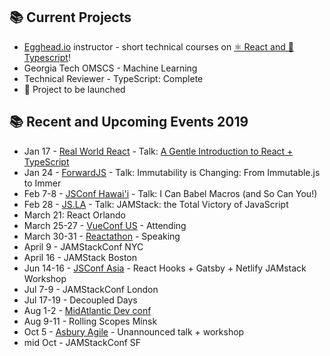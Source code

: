 ## 📚 Current Projects

- [Egghead.io](https://egghead.io/) instructor - short technical courses on [⚛️ React and 📜 Typescript](https://egghead.io/courses/design-systems-with-react-and-typescript-in-storybook)!
- Georgia Tech OMSCS - Machine Learning
- Technical Reviewer - TypeScript: Complete
- 🌟 Project to be launched

## 📚 Recent and Upcoming Events 2019

- Jan 17 - [Real World React](https://www.meetup.com/Real-World-React/events/256448268/) - Talk: [A Gentle Introduction to React + TypeScript](https://twitter.com/swyx/status/1086153419927089153)
- Jan 24 - [ForwardJS](https://forwardjs.com/) - Talk: Immutability is Changing: From Immutable.js to Immer
- Feb 7-8 - [JSConf Hawai'i](https://www.jsconfhi.com/) - Talk:
  I Can Babel Macros (and So Can You!)
- Feb 28 - [JS.LA](https://js.la/) - Talk: JAMStack: the Total Victory of JavaScript
- March 21: React Orlando
- March 25-27 - [VueConf US](http://vueconf.us/) - Attending
- March 30-31 - [Reactathon](https://www.reactathon.com/) - Speaking
- April 9 - JAMStackConf NYC
- April 16 - JAMStack Boston
- Jun 14-16 - [JSConf Asia](https://2019.jsconf.asia/) - React Hooks + Gatsby + Netlify JAMstack Workshop
- Jul 7-9 - JAMStackConf London
- Jul 17-19 - Decoupled Days
- Aug 1-2 - [MidAtlantic Dev conf](https://www.middevcon.com/)
- Aug 9-11 - Rolling Scopes Minsk
- Oct 5 - [Asbury Agile](http://www.asburyagile.com/) - Unannounced talk + workshop
- mid Oct - JAMStackConf SF
